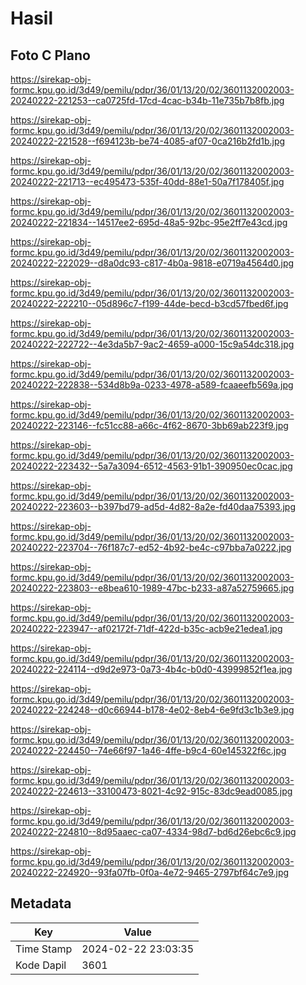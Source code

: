 # Hasil

## Foto C Plano

https://sirekap-obj-formc.kpu.go.id/3d49/pemilu/pdpr/36/01/13/20/02/3601132002003-20240222-221253--ca0725fd-17cd-4cac-b34b-11e735b7b8fb.jpg

https://sirekap-obj-formc.kpu.go.id/3d49/pemilu/pdpr/36/01/13/20/02/3601132002003-20240222-221528--f694123b-be74-4085-af07-0ca216b2fd1b.jpg

https://sirekap-obj-formc.kpu.go.id/3d49/pemilu/pdpr/36/01/13/20/02/3601132002003-20240222-221713--ec495473-535f-40dd-88e1-50a7f178405f.jpg

https://sirekap-obj-formc.kpu.go.id/3d49/pemilu/pdpr/36/01/13/20/02/3601132002003-20240222-221834--14517ee2-695d-48a5-92bc-95e2ff7e43cd.jpg

https://sirekap-obj-formc.kpu.go.id/3d49/pemilu/pdpr/36/01/13/20/02/3601132002003-20240222-222029--d8a0dc93-c817-4b0a-9818-e0719a4564d0.jpg

https://sirekap-obj-formc.kpu.go.id/3d49/pemilu/pdpr/36/01/13/20/02/3601132002003-20240222-222210--05d896c7-f199-44de-becd-b3cd57fbed6f.jpg

https://sirekap-obj-formc.kpu.go.id/3d49/pemilu/pdpr/36/01/13/20/02/3601132002003-20240222-222722--4e3da5b7-9ac2-4659-a000-15c9a54dc318.jpg

https://sirekap-obj-formc.kpu.go.id/3d49/pemilu/pdpr/36/01/13/20/02/3601132002003-20240222-222838--534d8b9a-0233-4978-a589-fcaaeefb569a.jpg

https://sirekap-obj-formc.kpu.go.id/3d49/pemilu/pdpr/36/01/13/20/02/3601132002003-20240222-223146--fc51cc88-a66c-4f62-8670-3bb69ab223f9.jpg

https://sirekap-obj-formc.kpu.go.id/3d49/pemilu/pdpr/36/01/13/20/02/3601132002003-20240222-223432--5a7a3094-6512-4563-91b1-390950ec0cac.jpg

https://sirekap-obj-formc.kpu.go.id/3d49/pemilu/pdpr/36/01/13/20/02/3601132002003-20240222-223603--b397bd79-ad5d-4d82-8a2e-fd40daa75393.jpg

https://sirekap-obj-formc.kpu.go.id/3d49/pemilu/pdpr/36/01/13/20/02/3601132002003-20240222-223704--76f187c7-ed52-4b92-be4c-c97bba7a0222.jpg

https://sirekap-obj-formc.kpu.go.id/3d49/pemilu/pdpr/36/01/13/20/02/3601132002003-20240222-223803--e8bea610-1989-47bc-b233-a87a52759665.jpg

https://sirekap-obj-formc.kpu.go.id/3d49/pemilu/pdpr/36/01/13/20/02/3601132002003-20240222-223947--af02172f-71df-422d-b35c-acb9e21edea1.jpg

https://sirekap-obj-formc.kpu.go.id/3d49/pemilu/pdpr/36/01/13/20/02/3601132002003-20240222-224114--d9d2e973-0a73-4b4c-b0d0-43999852f1ea.jpg

https://sirekap-obj-formc.kpu.go.id/3d49/pemilu/pdpr/36/01/13/20/02/3601132002003-20240222-224248--d0c66944-b178-4e02-8eb4-6e9fd3c1b3e9.jpg

https://sirekap-obj-formc.kpu.go.id/3d49/pemilu/pdpr/36/01/13/20/02/3601132002003-20240222-224450--74e66f97-1a46-4ffe-b9c4-60e145322f6c.jpg

https://sirekap-obj-formc.kpu.go.id/3d49/pemilu/pdpr/36/01/13/20/02/3601132002003-20240222-224613--33100473-8021-4c92-915c-83dc9ead0085.jpg

https://sirekap-obj-formc.kpu.go.id/3d49/pemilu/pdpr/36/01/13/20/02/3601132002003-20240222-224810--8d95aaec-ca07-4334-98d7-bd6d26ebc6c9.jpg

https://sirekap-obj-formc.kpu.go.id/3d49/pemilu/pdpr/36/01/13/20/02/3601132002003-20240222-224920--93fa07fb-0f0a-4e72-9465-2797bf64c7e9.jpg


## Metadata

| Key        | Value               |
| ---------- | ------------------- |
| Time Stamp | 2024-02-22 23:03:35 |
| Kode Dapil | 3601                |



